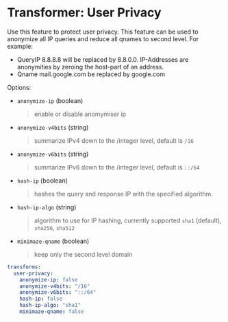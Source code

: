 # Transformer: User Privacy

Use this feature to protect user privacy. This feature can be used to anonymize all IP queries and reduce all qnames to second level.
For example:

- QueryIP 8.8.8.8 will be replaced by 8.8.0.0. IP-Addresses are anonymities by zeroing the host-part of an address.
- Qname mail.google.com be replaced by google.com

Options:

- `anonymize-ip` (boolean)
  > enable or disable anomymiser ip
- `anonymize-v4bits` (string)
  > summarize IPv4 down to the /integer level, default is `/16`
- `anonymize-v6bits` (string)
  > summarize IPv6 down to the /integer level, default is `::/64`
- `hash-ip` (boolean)
  > hashes the query and response IP with the specified algorithm.
- `hash-ip-algo` (string)
  > algorithm to use for IP hashing, currently supported `sha1` (default), `sha256`, `sha512`
- `minimaze-qname` (boolean)
  > keep only the second level domain

```yaml
transforms:
  user-privacy:
    anonymize-ip: false
    anonymize-v4bits: "/16"
    anonymize-v6bits: "::/64"
    hash-ip: false
    hash-ip-algo: "sha1"
    minimaze-qname: false
```
